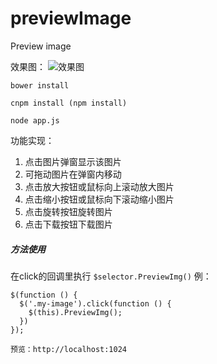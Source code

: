 # previewImage
Preview image

效果图： 
![效果图](https://github.com/wanghongli145/previewImage/raw/master/public/images/GIF.gif)
```
bower install

cnpm install (npm install)

node app.js
```

功能实现：
1. 点击图片弹窗显示该图片
2. 可拖动图片在弹窗内移动
3. 点击放大按钮或鼠标向上滚动放大图片
4. 点击缩小按钮或鼠标向下滚动缩小图片
5. 点击旋转按钮旋转图片
6. 点击下载按钮下载图片

##### 方法使用
在click的回调里执行 ```$selector.PreviewImg()```
例：
```
$(function () {
  $('.my-image').click(function () {
    $(this).PreviewImg();
  })
});

预览：http://localhost:1024
